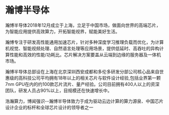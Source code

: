 # 

# 瀚博半导体

瀚博半导体2018年12月成立于上海，立足于中国市场，做面向世界的高端芯片，为智能应用提供高效算力，开拓智能视界，赋能美好生活。

瀚博专注于研发高性能通用加速芯片，针对多种深度学习推理负载而优化，为计算机视觉、智能视频处理、自然语言处理等应用场景，提供低延时、高吞吐的异构计算性能和高效的性能/功耗比。芯片解决方案要盖从云端到边缘的服务器及一体机市场。

瀚博半导体总部设在上海在北京深圳西安成都和多伦多研发分部公司核心品来自世惠级的高科技公司平均拥有18年以上的相关芯片与软件设计经验,包括业界第一颗7nm GPU在内的约100款芯片流片、量产经验。公司目前拥有400人以上的资深团队，研发人员占90%以上，目规模还在快速增长中。

浩瀚算力，博闻强识--瀚博半导体致力于成为驱动云边计算的算力源泉、中国芯片设计企业的标杆和全球芯片设计的领导者之一

